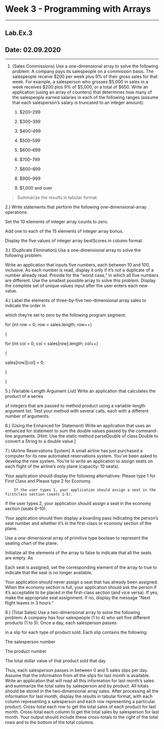 # Week 3 - Programming with Arrays

---

## Lab.Ex.3

## Date: 02.09.2020

---

1. (Sales Commissions) Use a one-dimensional array to solve the following
problem: A company pays its salespeople on a commission basis. The salespeople receive $200 per week plus 9% of their gross sales for that week. For example, a salesperson who grosses $5,000 in sales in a week receives $200 plus 9% of $5,000, or a total of $650. Write an application (using an array of counters) that determines how many of the salespeople earned salaries in each of the following ranges (assume that each salesperson’s salary is truncated to an integer amount):

    1. $200–299

    1. $300–399

    1. $400–499

    1. $500–599

    1. $600–699

    1. $700–799

    1. $800–899

    1. $900–999

    1. $1,000 and over

> Summarize the results in tabular format.


2.) Write statements that perform the following one-dimensional-array
operations:

Set the 10 elements of integer array counts to zero.

Add one to each of the 15 elements of integer array bonus.

Display the five values of integer array bestScores in column format.



3.) (Duplicate Elimination) Use a one-dimensional array to solve the following
problem:

Write an application that inputs five numbers, each between 10 and 100, inclusive. As each number is read, display it only if it’s not a duplicate of a number already read. Provide for the “worst case,” in which all five numbers are different. Use the smallest possible array to solve this problem. Display the complete set of unique values input after the user enters each new value.



4.) Label the elements of three-by-five two-dimensional array sales to indicate
the order in

which they’re set to zero by the following program segment:

for (int row = 0; row < sales.length; row++)

{

for (int col = 0; col < sales[row].length; col++)

{

sales[row][col] = 0;

}

}

5.) (Variable-Length Argument List) Write an application that calculates the
product of a series

of integers that are passed to method product using a variable-length argument list. Test your method with several calls, each with a different number of arguments.



6.) (Using the Enhanced for Statement) Write an application that uses an
enhanced for statement to sum the double values passed by the command-line arguments. [Hint: Use the static method parseDouble of class Double to convert a String to a double value.]



7.) (Airline Reservations System) A small airline has just purchased a computer
for its new automated reservations system. You’ve been asked to develop the new system. You’re to write an application to assign seats on each flight of the airline’s only plane (capacity: 10 seats).

Your application should display the following alternatives: Please type 1 for First Class and Please type 2 for Economy.

        If the user types 1, your application should assign a seat in the firstclass section (seats 1–5).

If the user types 2, your application should assign a seat in the economy section (seats 6–10).

 Your application should then display a boarding pass indicating the person’s seat number and whether it’s in the first-class or economy section of the plane.

Use a one-dimensional array of primitive type boolean to represent the seating chart of the plane.

Initialize all the elements of the array to false to indicate that all the seats are empty. As

Each seat is assigned, set the corresponding element of the array to true to indicate that the seat is no longer available.

Your application should never assign a seat that has already been assigned. When the economy section is full, your application should ask the person if it’s acceptable to be placed in the first-class section (and vice versa). If yes, make the appropriate seat assignment. If no, display the message  "Next flight leaves in 3 hours."



8.) (Total Sales) Use a two-dimensional array to solve the following problem: A
company has four salespeople (1 to 4) who sell five different products (1 to 5). Once a day, each salesperson passes

in a slip for each type of product sold. Each slip contains the following:

The salesperson number

The product number

The total dollar value of that product sold that day

Thus, each salesperson passes in between 0 and 5 sales slips per day. Assume that the information from all the slips for last month is available. Write an application that will read all this information for last month’s sales and summarize the total sales by salesperson and by product. All totals should be stored in the two-dimensional array sales. After processing all the information for last month, display the results in tabular format, with each column representing a salesperson and each row representing a particular product. Cross-total each row to get the total sales of each product for last month. Cross-total each column to get the total sales by salesperson for last month. Your output should include these cross-totals to the right of the total rows and to the bottom of the total columns.